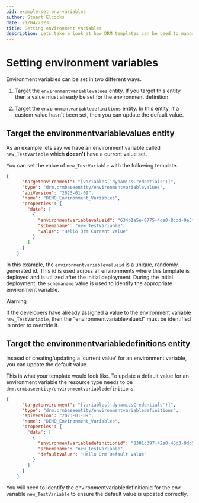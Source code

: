 ```yaml
---
uid: example-set-env-variables
author: Stuart Elcocks
date: 21/04/2023
title: Setting environment variables
description: Lets take a look at how DRM templates can be used to manage your Environment variables.  This article covers two approaches which are by configuring either the 'environmentvariablevalues' entity or 'environmentvariabledefinitions'.
---
```


# Setting environment variables

Environment variables can be set in two different ways.

1. Target the ```environmentvariablevalues``` entity.  If you target this entity then
a value must already be set for the environment definition.

2. Target the ```environmentvariabledefinitions``` entity. In this entity, if a custom
value hasn't been set, then you can update the default value.

## Target the environmentvariablevalues entity

As an example lets say we have an environment variable called ```new_TestVariable```
which **doesn't** have a current value set.

You can set the value of ```new_TestVariable``` with the following template.

```json
{
      "targetenvironment": "[variables('dynamicsCredentials')]",
      "type": "drm.crmbaseentity/environmentvariablevalues",
      "apiVersion": "2023-01-09",
      "name": "DEMO_Environment_Variables",
      "properties": {
        "data": [
          {
            "environmentvariablevalueid": "634b1a5e-0775-4de0-8cdd-9a5fdb4ac21f",
            "schemaname": "new_TestVariable",
            "value": "Hello Drm Current Value"
          }
        ]
      }
    }
```

In this example, the ```environmentvariablevalueid``` is a unique, randomly generated id. 
This id is used across all environments where this template is deployed and is utilized 
after the initial deployment. During the initial deployment, the ```schemaname``` value is used
to identify the appropriate environment variable.

>[!WARNING]
>If the developers have already assigned a value to the environment variable 
```new_TestVariable```, then the "environmentvariablevalueid" must be identified in 
order to override it.

## Target the environmentvariabledefinitions entity

Instead of creating/updating a 'current value' for an environment variable, you can
update the default value.

This is what your template would look like. To update a default value for an environment variable
the resource type needs to be ```drm.crmbaseentity/environmentvariabledefinitions```.

```json
{
      "targetenvironment": "[variables('dynamicsCredentials')]",
      "type": "drm.crmbaseentity/environmentvariabledefinitions",
      "apiVersion": "2023-01-09",
      "name": "DEMO_Environment_Variables",
      "properties": {
        "data": [
          {
            "environmentvariabledefinitionid": "8301c397-42e0-46d3-9dd5-db5a4833499d",
            "schemaname": "new_TestVariable",
            "defaultvalue": "Hello Drm Default Value"
          }
        ]
      }
    }
```

You will need to identify the environmentvariabledefinitionid for the env variable
```new_TestVariable``` to ensure the default value is updated correctly.